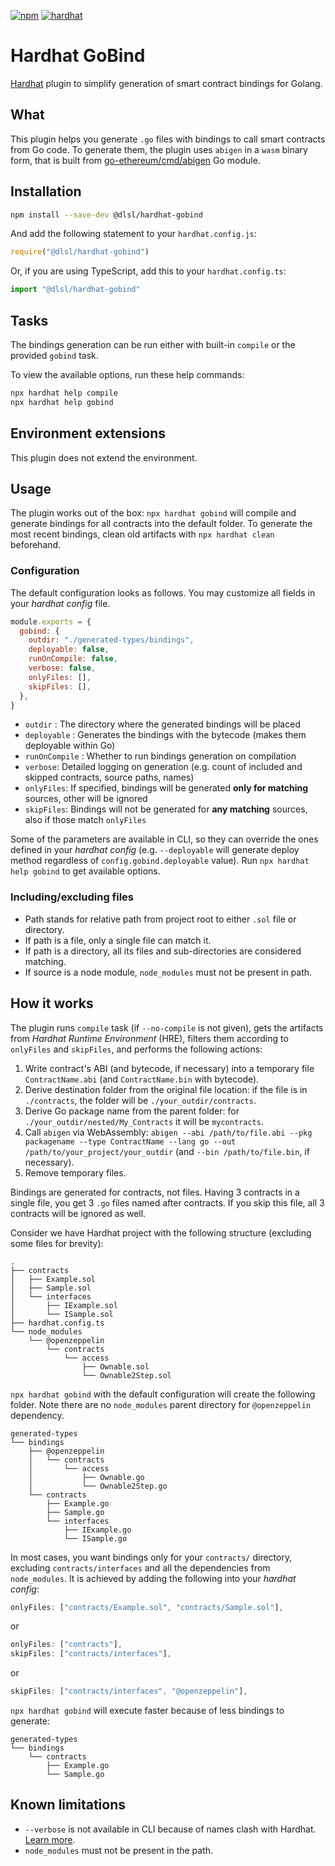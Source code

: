 [![npm](https://img.shields.io/npm/v/@dlsl/hardhat-gobind.svg)](https://www.npmjs.com/package/@dlsl/hardhat-gobind) [![hardhat](https://hardhat.org/buidler-plugin-badge.svg?1)](https://hardhat.org)

# Hardhat GoBind

[Hardhat](https://hardhat.org) plugin to simplify generation of smart contract bindings for Golang.

## What

This plugin helps you generate `.go` files with bindings to call smart contracts from Go code. To generate them, the plugin uses `abigen` in a `wasm` binary form, that is built from [go-ethereum/cmd/abigen](https://github.com/ethereum/go-ethereum/tree/master/cmd/abigen) Go module.

## Installation

```bash
npm install --save-dev @dlsl/hardhat-gobind
```

And add the following statement to your `hardhat.config.js`:

```js
require("@dlsl/hardhat-gobind")
```

Or, if you are using TypeScript, add this to your `hardhat.config.ts`:

```ts
import "@dlsl/hardhat-gobind"
```

## Tasks

The bindings generation can be run either with built-in `compile` or the provided `gobind` task.

To view the available options, run these help commands:

```bash
npx hardhat help compile
npx hardhat help gobind
```

## Environment extensions

This plugin does not extend the environment.

## Usage

The plugin works out of the box: `npx hardhat gobind` will compile and generate bindings for all contracts into the default folder.
To generate the most recent bindings, clean old artifacts with `npx hardhat clean` beforehand.

### Configuration

The default configuration looks as follows. You may customize all fields in your *hardhat config* file.

```js
module.exports = {
  gobind: {
    outdir: "./generated-types/bindings",
    deployable: false,
    runOnCompile: false,
    verbose: false,
    onlyFiles: [],
    skipFiles: [],
  },
}
```

- `outdir` : The directory where the generated bindings will be placed
- `deployable` : Generates the bindings with the bytecode (makes them deployable within Go)
- `runOnCompile` : Whether to run bindings generation on compilation
- `verbose`: Detailed logging on generation (e.g. count of included and skipped contracts, source paths, names)
- `onlyFiles`: If specified, bindings will be generated **only for matching** sources, other will be ignored
- `skipFiles`: Bindings will not be generated for **any matching** sources, also if those match `onlyFiles`

Some of the parameters are available in CLI, so they can override the ones defined in your *hardhat config* (e.g. `--deployable` will generate deploy method regardless of `config.gobind.deployable` value). Run `npx hardhat help gobind` to get available options.

### Including/excluding files

- Path stands for relative path from project root to either `.sol` file or directory.
- If path is a file, only a single file can match it.
- If path is a directory, all its files and sub-directories are considered matching.
- If source is a node module, `node_modules` must not be present in path.

## How it works

The plugin runs `compile` task (if `--no-compile` is not given), gets the artifacts from *Hardhat Runtime Environment* (HRE), filters them according to `onlyFiles` and `skipFiles`, and performs the following actions:
1. Write contract's ABI (and bytecode, if necessary) into a temporary file `ContractName.abi` (and `ContractName.bin` with bytecode).
2. Derive destination folder from the original file location: if the file is in `./contracts`, the folder will be `./your_outdir/contracts`.
3. Derive Go package name from the parent folder: for `./your_outdir/nested/My_Contracts` it will be `mycontracts`.
4. Call `abigen` via WebAssembly: `abigen --abi /path/to/file.abi --pkg packagename --type ContractName --lang go --out /path/to/your_project/your_outdir` (and `--bin /path/to/file.bin`, if necessary).
5. Remove temporary files.

Bindings are generated for contracts, not files. Having 3 contracts in a single file, you get 3 `.go` files named after contracts. If you skip this file, all 3 contracts will be ignored as well.

Consider we have Hardhat project with the following structure (excluding some files for brevity):

```
.
├── contracts
│   ├── Example.sol
│   ├── Sample.sol
│   └── interfaces
│       ├── IExample.sol
│       └── ISample.sol
├── hardhat.config.ts
└── node_modules
    └── @openzeppelin
        └── contracts
            └── access
                ├── Ownable.sol
                └── Ownable2Step.sol
```

`npx hardhat gobind` with the default configuration will create the following folder.
Note there are no `node_modules` parent directory for `@openzeppelin` dependency.

```
generated-types
└── bindings
    ├── @openzeppelin
    │   └── contracts
    │       └── access
    │           ├── Ownable.go
    │           └── Ownable2Step.go
    └── contracts
        ├── Example.go
        ├── Sample.go
        └── interfaces
            ├── IExample.go
            └── ISample.go
```

In most cases, you want bindings only for your `contracts/` directory, excluding `contracts/interfaces` and all the dependencies from `node_modules`.
It is achieved by adding the following into your *hardhat config*:

```js
onlyFiles: ["contracts/Example.sol", "contracts/Sample.sol"],
```
or
```js
onlyFiles: ["contracts"],
skipFiles: ["contracts/interfaces"],
```
or
```js
skipFiles: ["contracts/interfaces", "@openzeppelin"],
```

`npx hardhat gobind` will execute faster because of less bindings to generate:

```
generated-types
└── bindings
    └── contracts
        ├── Example.go
        └── Sample.go
```

## Known limitations

- `--verbose` is not available in CLI because of names clash with Hardhat. [Learn more](https://hardhat.org/hardhat-runner/docs/errors#HH202).
- `node_modules` must not be present in the path.
